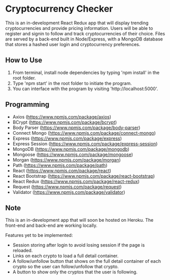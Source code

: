 # Cryptocurrency Checker
This is an in-development React Redux app that will display trending cryptocurrencies and provide pricing information. Users will be able to register and signin to follow and track cryptocurrencies of their choice. Files are served by a back-end built in Node/Express, with a MongoDB database that stores a hashed user login and cryptocurrency preferences.

## How to Use
1. From terminal, install node dependencies by typing 'npm install' in the root folder.
2. Type 'npm start' in the root folder to initiate the program.
3. You can interface with the program by visiting 'http://localhost:5000'.

## Programming
* Axios (https://www.npmjs.com/package/axios)
* BCrypt (https://www.npmjs.com/package/bcrypt)
* Body Parser (https://www.npmjs.com/package/body-parser)
* Connect Mongo (https://www.npmjs.com/package/connect-mongo)
* Express (https://www.npmjs.com/package/express)
* Express Session (https://www.npmjs.com/package/express-session)
* MongoDB (https://www.npmjs.com/package/mongodb)
* Mongoose (https://www.npmjs.com/package/mongoose)
* Morgan (https://www.npmjs.com/package/morgan)
* Path (https://www.npmjs.com/package/path)
* React (https://www.npmjs.com/package/react)
* React Bootstrap (https://www.npmjs.com/package/react-bootstrap)
* React Redux (https://www.npmjs.com/package/react-redux)
* Request (https://www.npmjs.com/package/request)
* Validator (https://www.npmjs.com/package/validator)

## Note
This is an in-development app that will soon be hosted on Heroku. The front-end and back-end are working locally.

Features yet to be implemented:

* Session storing after login to avoid losing session if the page is reloaded.
* Links on each crypto to load a full detail container.
* A follow/unfollow button that shows on the full detail container of each crypto so the user can follow/unfollow that crypto.
* A button to show only the cryptos that the user is following.
